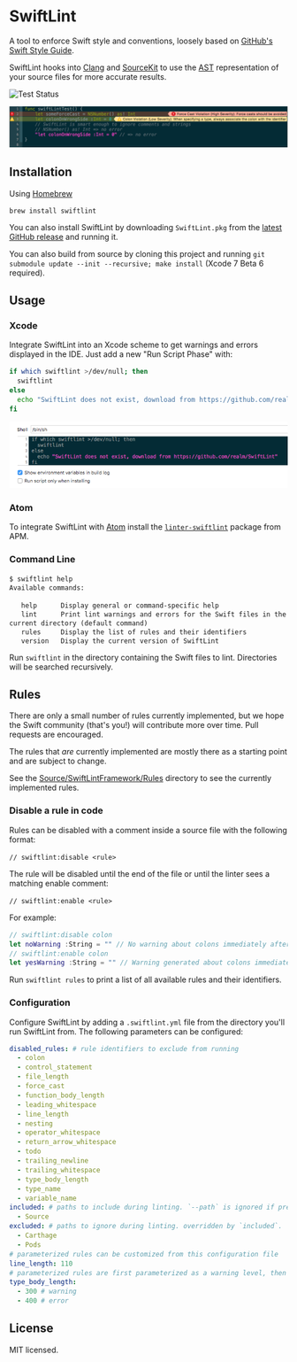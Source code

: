 # SwiftLint

A tool to enforce Swift style and conventions, loosely based on
[GitHub's Swift Style Guide](https://github.com/github/swift-style-guide).

SwiftLint hooks into [Clang](http://clang.llvm.org) and
[SourceKit](http://www.jpsim.com/uncovering-sourcekit) to use the
[AST](http://clang.llvm.org/docs/IntroductionToTheClangAST.html) representation
of your source files for more accurate results.

![Test Status](https://travis-ci.org/realm/SwiftLint.svg?branch=master)

![](screenshot.png)

## Installation

Using [Homebrew](http://brew.sh/)

```
brew install swiftlint
```

You can also install SwiftLint by downloading `SwiftLint.pkg` from the
[latest GitHub release](https://github.com/realm/SwiftLint/releases/latest) and
running it.

You can also build from source by cloning this project and running
`git submodule update --init --recursive; make install` (Xcode 7 Beta 6 required).

## Usage

### Xcode

Integrate SwiftLint into an Xcode scheme to get warnings and errors displayed
in the IDE. Just add a new "Run Script Phase" with:

```bash
if which swiftlint >/dev/null; then
  swiftlint
else
  echo "SwiftLint does not exist, download from https://github.com/realm/SwiftLint"
fi
```

![](runscript.png)

### Atom

To integrate SwiftLint with [Atom](https://atom.io/) install the
[`linter-swiftlint`](https://atom.io/packages/linter-swiftlint) package from
APM.

### Command Line

```
$ swiftlint help
Available commands:

   help      Display general or command-specific help
   lint      Print lint warnings and errors for the Swift files in the current directory (default command)
   rules     Display the list of rules and their identifiers
   version   Display the current version of SwiftLint
```

Run `swiftlint` in the directory containing the Swift files to lint. Directories
will be searched recursively.

## Rules

There are only a small number of rules currently implemented, but we hope the
Swift community (that's you!) will contribute more over time. Pull requests are
encouraged.

The rules that *are* currently implemented are mostly there as a starting point
and are subject to change.

See the [Source/SwiftLintFramework/Rules](Source/SwiftLintFramework/Rules)
directory to see the currently implemented rules.

### Disable a rule in code

Rules can be disabled with a comment inside a source file with the following format: 

`// swiftlint:disable <rule>`

The rule will be disabled until the end of the file or until the linter sees a matching enable comment:

`// swiftlint:enable <rule>`

For example:

```swift
// swiftlint:disable colon
let noWarning :String = "" // No warning about colons immediately after variable names!
// swiftlint:enable colon
let yesWarning :String = "" // Warning generated about colons immediately after variable names
```

Run `swiftlint rules` to print a list of all available rules and their identifiers.

### Configuration

Configure SwiftLint by adding a `.swiftlint.yml` file from the directory you'll
run SwiftLint from. The following parameters can be configured:

```yaml
disabled_rules: # rule identifiers to exclude from running
  - colon
  - control_statement
  - file_length
  - force_cast
  - function_body_length
  - leading_whitespace
  - line_length
  - nesting
  - operator_whitespace
  - return_arrow_whitespace
  - todo
  - trailing_newline
  - trailing_whitespace
  - type_body_length
  - type_name
  - variable_name
included: # paths to include during linting. `--path` is ignored if present. takes precendence over `excluded`.
  - Source
excluded: # paths to ignore during linting. overridden by `included`.
  - Carthage
  - Pods
# parameterized rules can be customized from this configuration file
line_length: 110
# parameterized rules are first parameterized as a warning level, then error level.
type_body_length:
  - 300 # warning
  - 400 # error
```

## License

MIT licensed.
